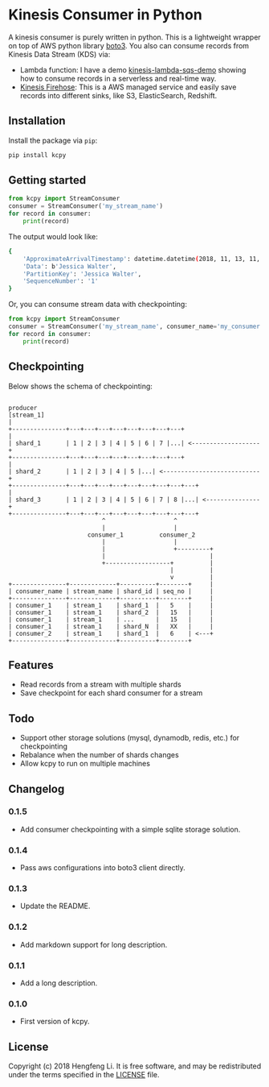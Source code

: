 # Kinesis Consumer in Python

A kinesis consumer is purely written in python. This is a lightweight wrapper 
on top of AWS python library [boto3](https://github.com/boto/boto3). You also can 
consume records from Kinesis Data Stream (KDS) via: 

* Lambda function: I have a demo [kinesis-lambda-sqs-demo](https://github.com/HengfengLi/kinesis-lambda-sqs-demo)
showing how to consume records in a serverless and real-time way. 
* [Kinesis Firehose](https://aws.amazon.com/kinesis/firehose/): This is a AWS managed service and easily save records
into different sinks, like S3, ElasticSearch, Redshift. 

## Installation

Install the package via `pip`: 
```bash
pip install kcpy
```

## Getting started

```python
from kcpy import StreamConsumer
consumer = StreamConsumer('my_stream_name')
for record in consumer:
    print(record)
```

The output would look like:

```bash
{
    'ApproximateArrivalTimestamp': datetime.datetime(2018, 11, 13, 11, 57, 55, 117807), 
    'Data': b'Jessica Walter', 
    'PartitionKey': 'Jessica Walter', 
    'SequenceNumber': '1'
}
```

Or, you can consume stream data with checkpointing: 

```python
from kcpy import StreamConsumer
consumer = StreamConsumer('my_stream_name', consumer_name='my_consumer', checkpoint=True)
for record in consumer:
    print(record)
```

## Checkpointing

Below shows the schema of checkpointing: 

```
                                                                   producer
[stream_1]                                                            |
+---------------+---+---+---+---+---+---+---+---+                     |
| shard_1       | 1 | 2 | 3 | 4 | 5 | 6 | 7 |...| <-------------------+
+---------------+---+---+---+---+---+---+---+---+                     |
| shard_2       | 1 | 2 | 3 | 4 | 5 |...| <---------------------------+
+---------------+---+---+---+---+---+---+---+---+---+                 |
| shard_3       | 1 | 2 | 3 | 4 | 5 | 6 | 7 | 8 |...| <---------------+
+---------------+---+---+---+---+---+---+---+---+---+
                          ^                   ^
                          |                   |
                      consumer_1          consumer_2
                          |                   |
                          |                   +---------+
                          |                             |
                          +------------------+          |
                                             |          |
                                             v          |
+---------------+-------------+----------+--------+     |
| consumer_name | stream_name | shard_id | seq_no |     |
+---------------+-------------+----------+--------+     |
| consumer_1    | stream_1    | shard_1  |   5    |     |
| consumer_1    | stream_1    | shard_2  |   15   |     |
| consumer_1    | stream_1    | ...      |   15   |     |
| consumer_1    | stream_1    | shard_N  |   XX   |     |
| consumer_2    | stream_1    | shard_1  |   6    | <---+
+---------------+-------------+----------+--------+
```

## Features

* Read records from a stream with multiple shards
* Save checkpoint for each shard consumer for a stream

## Todo

* Support other storage solutions (mysql, dynamodb, redis, etc.) for checkpointing  
* Rebalance when the number of shards changes
* Allow kcpy to run on multiple machines

## Changelog

### 0.1.5

* Add consumer checkpointing with a simple sqlite storage solution. 

### 0.1.4

* Pass aws configurations into boto3 client directly. 

### 0.1.3

* Update the README. 

### 0.1.2

* Add markdown support for long description. 

### 0.1.1

* Add a long description.

### 0.1.0

* First version of kcpy.  

## License

Copyright (c) 2018 Hengfeng Li. It is free software, and may
be redistributed under the terms specified in the [LICENSE] file.

[LICENSE]: /LICENSE
